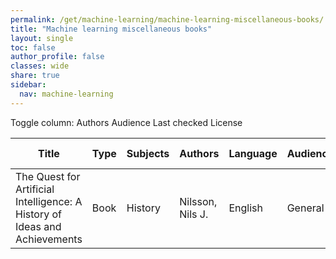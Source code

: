 ```yaml
---
permalink: /get/machine-learning/machine-learning-miscellaneous-books/
title: "Machine learning miscellaneous books"
layout: single
toc: false
author_profile: false
classes: wide
share: true
sidebar:
  nav: machine-learning
---
```


<div class="table_cols_toggles">
Toggle column: <a class="toggle-vis btn btn--danger" data-column="3">Authors</a> <a class="toggle-vis btn btn--danger" data-column="5">Audience</a> <a class="toggle-vis btn btn--danger" data-column="8">Last checked</a> <a class="toggle-vis btn btn--danger" data-column="9">License</a>
</div>
<table class="display" style="width:100%">
<thead>
<tr>
    <th>Title</th>
    <th>Type</th>
    <th>Subjects</th>
    <th>Authors</th>
    <th>Language</th>
    <th>Audience</th>
    <th>Reviews</th>
    <th>URLs</th>
    <th>Last checked</th>
    <th>License</th>
</tr>
</thead>
<tbody>
<tr>
    <td>The Quest for Artificial Intelligence: A History of Ideas and Achievements</td>
    <td>Book</td>
    <td>History</td>
    <td>Nilsson, Nils J.</td>
    <td>English</td>
    <td>General</td>
    <td></td>
    <td><a href="https://ai.stanford.edu/%7Enilsson/QAI/qai.pdf" target="_blank">PDF</a></td>
    <td>2023-11-11</td>
    <td></td>
</tr>
<tfoot>
<tr>
    <td></td>
    <td></td>
    <td></td>
    <td></td>
    <td></td>
    <td></td>
    <td></td>
    <td></td>
    <td></td>
    <td></td>
</tr>
</tfoot>
